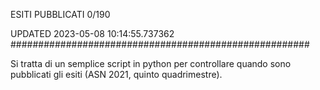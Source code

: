 ESITI PUBBLICATI 0/190 

UPDATED 2023-05-08 10:14:55.737362
######################################################

Si tratta di un semplice script in python per controllare quando sono pubblicati gli esiti (ASN 2021, quinto quadrimestre).

